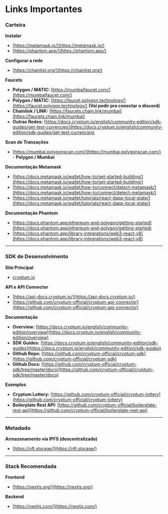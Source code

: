 # Links Importantes

### Carteira

******Instalar******

- [https://metamask.io/](https://metamask.io/)
- [https://phantom.app/](https://phantom.app/)

****Configurar a rede****

- [https://chainlist.org/](https://chainlist.org/)

**************Faucets**************

- **Polygon / MATIC:** [https://mumbaifaucet.com/](https://mumbaifaucet.com/)
- **Polygon / MATIC:** [https://faucet.polygon.technology/](https://faucet.polygon.technology/) **(Vai pedir pra conectar o discord)**
- **Chainlink / LINK:** [https://faucets.chain.link/mumbai](https://faucets.chain.link/mumbai)
- **Outras Redes:** [https://docs.cryptum.io/english/community-edition/sdk-guides/get-test-currencies](https://docs.cryptum.io/english/community-edition/sdk-guides/get-test-currencies)

**********************Scan de Transações**********************

- [https://mumbai.polygonscan.com/](https://mumbai.polygonscan.com/) - **Polygon / Mumbai**

********************************************Documentação Metamask********************************************

- [https://docs.metamask.io/wallet/how-to/get-started-building/](https://docs.metamask.io/wallet/how-to/get-started-building/)
- [https://docs.metamask.io/wallet/how-to/connect/detect-metamask/](https://docs.metamask.io/wallet/how-to/connect/detect-metamask/)
- [https://docs.metamask.io/wallet/tutorials/react-dapp-local-state/](https://docs.metamask.io/wallet/tutorials/react-dapp-local-state/)

******************************************Documentação Phantom******************************************

- [https://docs.phantom.app/ethereum-and-polygon/getting-started](https://docs.phantom.app/ethereum-and-polygon/getting-started)
- [https://docs.phantom.app/library-integrations/web3-react-v8](https://docs.phantom.app/library-integrations/web3-react-v8)

---

### SDK de Desenvolvimento

****************************Site Principal****************************

- [cryptum.io](http://cryptum.io/)

******API e API Connector******

- [https://api-docs.cryptum.io/](https://api-docs.cryptum.io/)
- [https://github.com/cryptum-official/cryptum-api-connector](https://github.com/cryptum-official/cryptum-api-connector)

******************Documentação******************

- **Overview:** [https://docs.cryptum.io/english/community-edition/overview](https://docs.cryptum.io/english/community-edition/overview)
- **SDK Guides:** [https://docs.cryptum.io/english/community-edition/sdk-guides](https://docs.cryptum.io/english/community-edition/sdk-guides)
- **Github Repo:** [https://github.com/cryptum-official/cryptum-sdk](https://github.com/cryptum-official/cryptum-sdk)
- **Github Docs:** [https://github.com/cryptum-official/cryptum-sdk/tree/master/docs](https://github.com/cryptum-official/cryptum-sdk/tree/master/docs)

****************Exemplos****************

- **Cryptum Lottery:** [https://github.com/cryptum-official/cryptum-lottery](https://github.com/cryptum-official/cryptum-lottery)
- **Boilerplate Rest API:** [https://github.com/cryptum-official/boilerplate-rest-api](https://github.com/cryptum-official/boilerplate-rest-api)

---

### Metadado

**************************Armazenamento via IPFS (descentralizado)**************************

- [https://nft.storage/](https://nft.storage/)

---

### Stack Recomendada

**********Frontend**********

- [https://nextjs.org/](https://nextjs.org/)

**************Backend**************

- [https://nestjs.com/](https://nestjs.com/)
